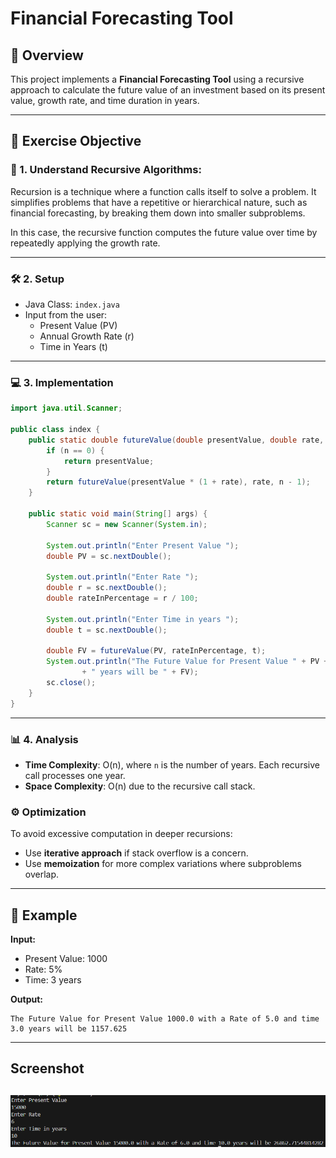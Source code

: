 # Financial Forecasting Tool

## 🚀 Overview
This project implements a **Financial Forecasting Tool** using a recursive approach to calculate the future value of an investment based on its present value, growth rate, and time duration in years.

---

## 📘 Exercise Objective

### 🧠 1. Understand Recursive Algorithms:
Recursion is a technique where a function calls itself to solve a problem. It simplifies problems that have a repetitive or hierarchical nature, such as financial forecasting, by breaking them down into smaller subproblems.

In this case, the recursive function computes the future value over time by repeatedly applying the growth rate.

---

### 🛠️ 2. Setup
- Java Class: `index.java`
- Input from the user:
  - Present Value (PV)
  - Annual Growth Rate (r)
  - Time in Years (t)

---

### 💻 3. Implementation

```java
import java.util.Scanner;

public class index {
    public static double futureValue(double presentValue, double rate, double n) {
        if (n == 0) {
            return presentValue;
        }
        return futureValue(presentValue * (1 + rate), rate, n - 1);
    }

    public static void main(String[] args) {
        Scanner sc = new Scanner(System.in);

        System.out.println("Enter Present Value ");
        double PV = sc.nextDouble();

        System.out.println("Enter Rate ");
        double r = sc.nextDouble();
        double rateInPercentage = r / 100;

        System.out.println("Enter Time in years ");
        double t = sc.nextDouble();

        double FV = futureValue(PV, rateInPercentage, t);
        System.out.println("The Future Value for Present Value " + PV + " with a Rate of " + r + " and time " + t
                + " years will be " + FV);
        sc.close();
    }
}
```

---

### 📊 4. Analysis

- **Time Complexity**: O(n), where `n` is the number of years. Each recursive call processes one year.
- **Space Complexity**: O(n) due to the recursive call stack.

### ⚙️ Optimization
To avoid excessive computation in deeper recursions:
- Use **iterative approach** if stack overflow is a concern.
- Use **memoization** for more complex variations where subproblems overlap.

---

## 📎 Example
**Input:**
- Present Value: 1000
- Rate: 5%
- Time: 3 years

**Output:**
```
The Future Value for Present Value 1000.0 with a Rate of 5.0 and time 3.0 years will be 1157.625
```

---
## Screenshot
![output](screenshot/output.png)
---
